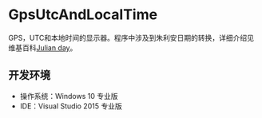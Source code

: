 # GpsUtcAndLocalTime

GPS，UTC和本地时间的显示器。程序中涉及到朱利安日期的转换，详细介绍见维基百科[Julian day](https://en.wikipedia.org/wiki/Julian_day)。

## 开发环境

* 操作系统：Windows 10 专业版
* IDE：Visual Studio 2015 专业版
